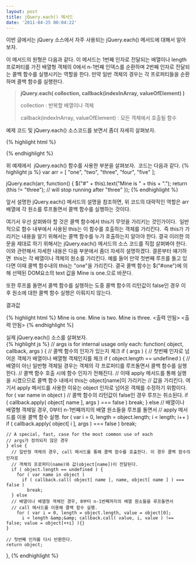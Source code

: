 ```yaml
---
layout: post
title: jQuery.each() 메서드
date: '2011-04-25 00:04:22'
---
```


이번 글에서는 jQuery 소스에서 자주 사용되는 jQuery.each() 메서드에 대해서 알아보자.

이 메서드의 원형은 다음과 같다.
이 메서드는 1번째 인자로 전달되는 배열이나 length 프로퍼티를 가진 배열형 객체의 0에서 n-1번째 인덱스를 순환하며 2번째 인자로 전달되는 콜백 함수를 실행시키는 역할을 한다. 만약 일반 객체의 경우는 각 프로퍼티들을 순환하며 콜백 함수를 실행한다.
<blockquote><strong>jQuery.each( collection, callback(indexInArray, valueOfElement) )</strong>

collection : 반복할 배열이나 객체

callback(indexInArray, valueOfElement) : 모든 객체에서 호출될 함수</blockquote>
예제 코드 및 jQuery.each() 소스코드를 보면서 좀더 자세히 살펴보자.

{% highlight html %}
<!DOCTYPE html>
<html>
<head>
  <style>
  div { color:blue; }
  div#five { color:red; }
  </style>
  <script src="http://code.jquery.com/jquery-1.5.js"></script>
</head>
<body>

  <div id="one"></div>
  <div id="two"></div>
  <div id="three"></div>
  <div id="four"></div>
  <div id="five"></div>
<script>
    var arr = [ "one", "two", "three", "four", "five" ];

    jQuery.each(arr, function() {
      $("#" + this).text("Mine is " + this + ".");
       return (this != "three"); // will stop running after "three"
   });
</script>

</body>
</html>
{% endhighlight %}

위 예제에서  jQuery.each() 함수를 사용한 부분을 살펴보자.  코드는 다음과 같다.
{% highlight js %}
 var arr = [ "one", "two", "three", "four", "five" ];

 jQuery.each(arr, function() {
    $("#" + this).text("Mine is " + this + ".");
    return (this != "three"); // will stop running after "three"
 });
{% endhighlight %}

앞서 설명한 jQuery.each() 메서드의 설명을 참조하면, 위 코드의 대략적인 역할은 arr 배열에 각 원소를 루프돌면서 콜백 함수를 실행하는 것이다.

여기서 우선 살펴봐야 할 것은 콜백 함수에서 this가 무엇을 가리키는 것인가이다.  일반적으로 함수 내부에서 사용된 this는 이 함수를 호출하는 객체를 가리킨다.  즉 this가 가리키는 내용을 알기 위해서는 콜백 함수를 누가 호출하는지 알아야 한다. 결국 이러한 의문을 제대로 하기 위해서는 jQuery.each() 메서드의 소스 코드를 직접 살펴봐야 한다. 이와 관련해서 자세한 내용은 다음 부분에서 좀더 자세히 설명하겠다. 결론부터 얘기하면  this는 각 배열이나 객체의 원소를 가리킨다. 예를 들어 만약 첫번째 루프를 돌고 있다면 이때 콜백 함수내의 this는 "one"을 가리킨다. 결국 콜백 함수는 $("#one")에 의해 선택된 DOM요소의 text 값을 Mine is one.으로 바꾼다.

또한 루프를 돌면서 콜백 함수를 실행하는 도중 콜백 함수의 리턴값이 false인 경우 이후 원소에 대한 콜백 함수 실행은 이뤄지지 않는다.

결과값

{% highlight html %}
Mine is one.
Mine is two.
Mine is three.
<출력 안됨>
<출력 안됨>
{% endhighlight %}

 실제 jQuery.each() 소스를 살펴보자.  
{% highlight js %}
  // args is for internal usage only
  each: function( object, callback, args ) {
    // 콜백 함수의 인자가 있는지 체크
    if ( args ) {
      // 첫번째 인자로 넘어온 객체가 배열이나 배열형 객체인지를 체크
      if ( object.length == undefined ) {
        // 배열이 아닌 일반형 객체일 경우는 객체의 각 프로퍼티를 루프돌면서 콜백 함수를 실행한다.
        // 콜백 함수 호출 시에 함수 인자가 전해진다.
        // 이때 apply 메서드를 통해 실행을 시켰으므로 콜백 함수 내에서 this는 object[name]이 가리키는
        // 값을 가리킨다. 여기서 apply 메서드를 사용한 이유는 object 인자로 넘어온 객체를 수정하기 위함이다.
        for ( var name in object )
          // 콜백 함수의 리턴값이 false인 경우 루프는 취소된다.
          if ( callback.apply( object[ name ], args ) === false )
            break;
      } else
        // 배열이나 배열형 객체일 경우, 0부터 n-1번째까지의 배열 원소들을 루프를 돌면서
        // apply 메서드를 이용 콜백 함수 실행.
        for ( var i = 0, length = object.length; i < length; i++ )
          if ( callback.apply( object[ i ], args ) === false )
            break;

    // A special, fast, case for the most common use of each
    // args가 정의되지 않은 경우
    } else {
      // 일반형 객체의 경우, call 메서드를 통해 콜백 함수를 호출한다. 이 경우 콜백 함수의 인자로
      // 객체의 프로퍼티(name)와 값(object[name])이 전달된다.
      if ( object.length == undefined ) {
        for ( var name in object )
          if ( callback.call( object[ name ], name, object[ name ] ) === false )
            break;
      } else
      // 배열이나 배열형 객체인 경우, 0부터 n-1번째까지의 배열 원소들을 루프돌면서
      // call 메서드를 이용해 콜백 함수 실행.
        for ( var i = 0, length = object.length, value = object[0];
          i < length &amp;&amp; callback.call( value, i, value ) !== false; value = object[++i] ){}
    }

    // 첫번째 인자를 다시 반환한다.
    return object;
  },
{% endhighlight %}

